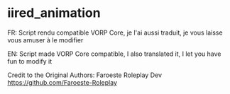 # iired_animation

  FR: Script rendu compatible VORP Core, je l'ai aussi traduit, je vous laisse vous amuser à le modifier 
  
  EN: Script made VORP Core compatible, I also translated it, I let you have fun to modify it 

Credit to the Original Authors: Faroeste Roleplay Dev
https://github.com/Faroeste-Roleplay
